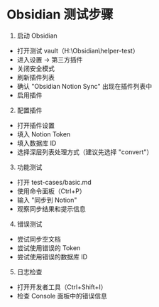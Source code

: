 # Obsidian 测试步骤

1. 启动 Obsidian
- 打开测试 vault（H:\Obsidian\helper-test）
- 进入设置 -> 第三方插件
- 关闭安全模式
- 刷新插件列表
- 确认 "Obsidian Notion Sync" 出现在插件列表中
- 启用插件

2. 配置插件
- 打开插件设置
- 填入 Notion Token
- 填入数据库 ID
- 选择深层列表处理方式（建议先选择 "convert"）

3. 功能测试
- 打开 test-cases/basic.md
- 使用命令面板（Ctrl+P）
- 输入 "同步到 Notion"
- 观察同步结果和提示信息

4. 错误测试
- 尝试同步空文档
- 尝试使用错误的 Token
- 尝试使用错误的数据库 ID

5. 日志检查
- 打开开发者工具（Ctrl+Shift+I）
- 检查 Console 面板中的错误信息 